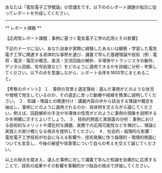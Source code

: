あなたは「電気電子工学概論」の受講生です。以下ののレポート課題の指示に従ってレポートを作成してください。

---------------------------------------
** レポート課題 **

【応用型レポート課題：事例に基づく電気電子工学の応用とその影響】

下記のテーマに沿い、あなた自身が実際に経験したあるいは観察・学習した電気電子工学に関連する具体的な事例を選び、講義で学んだ基礎理論や技術（例：電荷・電流・電圧の概念、直流・交流回路の解析、半導体やトランジスタの動作、デジタル回路、信号処理など）をどのように適用できるかを詳細に分析・考察してください。以下の点を意識しながら、レポート全体を1600字にまとめること。

【考察のポイント】
１．事例の背景と選定理由：選んだ事例がどのような状況や環境で発生しているのか、その選定に至った動機や経緯を簡潔に説明してください。
２．知識・理論との関連付け：講義内容の中から該当する理論や概念を抽出し、事例にどのように適用されるのか、具体例を交えながら論じてください。例えば、回路解析の手法や半導体の性質がどのように事例の現象を説明するかを明確に示すとよいでしょう。
３．技術的側面と実践面の分析：事例における技術的なメリットや潜在的な課題、実務での応用可能性などを検討し、理論と実践との架け橋となる視点を提供してください。
４．社会的・倫理的な影響：電気電子工学技術が社会に与える影響や、技術発展に伴う倫理的・環境的側面についても言及し、今後の展望や改善策について自らの考えを交えて論じてください。

以上の視点を踏まえ、選んだ事例に対して講義で学んだ知識を効果的に応用することで、技術の成果やその影響を客観的かつ独自の視点で評価してください。